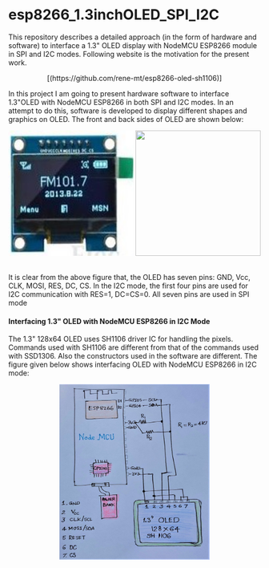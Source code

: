 # esp8266_1.3inchOLED_SPI_I2C
This repository describes a detailed approach (in the form of hardware and software) to interface a 1.3" OLED display with NodeMCU ESP8266 module in SPI and I2C modes. Following website is the motivation for the present work. <br>
<p align = "center">[(https://github.com/rene-mt/esp8266-oled-sh1106)]</p>

In this project I am going to present hardware software to interface 1.3"OLED with NodeMCU ESP8266 in both SPI and I2C modes. In an attempt to do this, software is developed to display different shapes and graphics on OLED. The front and back sides of OLED are shown below:
<p align ="center"> 
  <img src="https://github.com/DrKRR/esp8266_1.3inchOLED_SPI_I2C/blob/main/s-l300%20(1).jpg" width="250" height="250"> 
      <img src="https://github.com/DrKRR/esp8266_1.3inchOLED_SPI_I2C/blob/main/1.3-Inch-128%C3%9764-OLED-Display-BackView.jpg" width="250" height="250"></p> 
      <br/>
It is clear from the above figure that, the OLED has seven pins: GND, Vcc, CLK, MOSI, RES, DC, CS. In the I2C mode, the first four pins are used for I2C communication with RES=1, DC=CS=0. All seven pins are used in SPI mode                                                                       
<h4> Interfacing 1.3" OLED with NodeMCU ESP8266 in I2C Mode </h4>
The 1.3" 128x64 OLED uses SH1106 driver IC for handling the pixels. Commands used with SH1106 are different from that of the commands used with SSD1306. Also the constructors used in the software are different. The figure given below shows interfacing OLED with NodeMCU ESP8266 in I2C mode:
<p align="center">
<img src="https://github.com/DrKRR/esp8266_1.3inchOLED_SPI_I2C/blob/main/SH1106_I2C.jpg" width=300" height="350"> </p>
